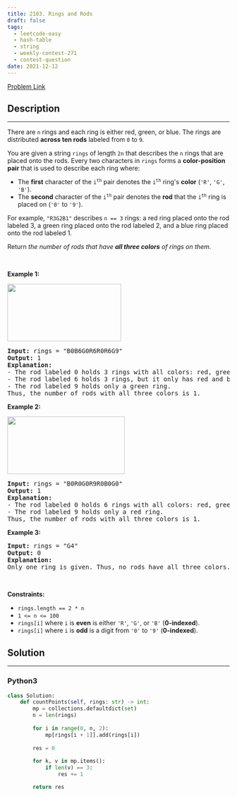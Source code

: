 ```yaml
---
title: 2103. Rings and Rods
draft: false
tags: 
  - leetcode-easy
  - hash-table
  - string
  - weekly-contest-271
  - contest-question
date: 2021-12-12
---
```


[Problem Link](https://leetcode.com/problems/rings-and-rods/)

## Description

---
<p>There are <code>n</code> rings and each ring is either red, green, or blue. The rings are distributed <strong>across ten rods</strong> labeled from <code>0</code> to <code>9</code>.</p>

<p>You are given a string <code>rings</code> of length <code>2n</code> that describes the <code>n</code> rings that are placed onto the rods. Every two characters in <code>rings</code> forms a <strong>color-position pair</strong> that is used to describe each ring where:</p>

<ul>
	<li>The <strong>first</strong> character of the <code>i<sup>th</sup></code> pair denotes the <code>i<sup>th</sup></code> ring&#39;s <strong>color</strong> (<code>&#39;R&#39;</code>, <code>&#39;G&#39;</code>, <code>&#39;B&#39;</code>).</li>
	<li>The <strong>second</strong> character of the <code>i<sup>th</sup></code> pair denotes the <strong>rod</strong> that the <code>i<sup>th</sup></code> ring is placed on (<code>&#39;0&#39;</code> to <code>&#39;9&#39;</code>).</li>
</ul>

<p>For example, <code>&quot;R3G2B1&quot;</code> describes <code>n == 3</code> rings: a red ring placed onto the rod labeled 3, a green ring placed onto the rod labeled 2, and a blue ring placed onto the rod labeled 1.</p>

<p>Return <em>the number of rods that have <strong>all three colors</strong> of rings on them.</em></p>

<p>&nbsp;</p>
<p><strong class="example">Example 1:</strong></p>
<img alt="" src="https://assets.leetcode.com/uploads/2021/11/23/ex1final.png" style="width: 258px; height: 130px;" />
<pre>
<strong>Input:</strong> rings = &quot;B0B6G0R6R0R6G9&quot;
<strong>Output:</strong> 1
<strong>Explanation:</strong> 
- The rod labeled 0 holds 3 rings with all colors: red, green, and blue.
- The rod labeled 6 holds 3 rings, but it only has red and blue.
- The rod labeled 9 holds only a green ring.
Thus, the number of rods with all three colors is 1.
</pre>

<p><strong class="example">Example 2:</strong></p>
<img alt="" src="https://assets.leetcode.com/uploads/2021/11/23/ex2final.png" style="width: 266px; height: 130px;" />
<pre>
<strong>Input:</strong> rings = &quot;B0R0G0R9R0B0G0&quot;
<strong>Output:</strong> 1
<strong>Explanation:</strong> 
- The rod labeled 0 holds 6 rings with all colors: red, green, and blue.
- The rod labeled 9 holds only a red ring.
Thus, the number of rods with all three colors is 1.
</pre>

<p><strong class="example">Example 3:</strong></p>

<pre>
<strong>Input:</strong> rings = &quot;G4&quot;
<strong>Output:</strong> 0
<strong>Explanation:</strong> 
Only one ring is given. Thus, no rods have all three colors.
</pre>

<p>&nbsp;</p>
<p><strong>Constraints:</strong></p>

<ul>
	<li><code>rings.length == 2 * n</code></li>
	<li><code>1 &lt;= n &lt;= 100</code></li>
	<li><code>rings[i]</code> where <code>i</code> is <strong>even</strong> is either <code>&#39;R&#39;</code>, <code>&#39;G&#39;</code>, or <code>&#39;B&#39;</code> (<strong>0-indexed</strong>).</li>
	<li><code>rings[i]</code> where <code>i</code> is <strong>odd</strong> is a digit from <code>&#39;0&#39;</code> to <code>&#39;9&#39;</code> (<strong>0-indexed</strong>).</li>
</ul>


## Solution

---
### Python3
``` py title='rings-and-rods'
class Solution:
    def countPoints(self, rings: str) -> int:
        mp = collections.defaultdict(set)
        n = len(rings)
        
        for i in range(0, n, 2):
            mp[rings[i + 1]].add(rings[i])
        
        res = 0
        
        for k, v in mp.items():
            if len(v) == 3:
                res += 1

        return res
        
```


